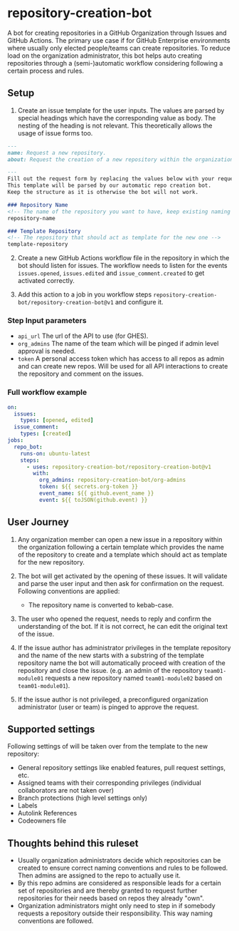 # repository-creation-bot

A bot for creating repositories in a GitHub Organization through Issues and GitHub Actions. The primary use case if for GitHub Enterprise environments where usually only elected people/teams can create repositories. To reduce load on the organization administrator, this bot helps auto creating repositories through a (semi-)automatic workflow considering following a certain process and rules.

## Setup

1. Create an issue template for the user inputs. The values are parsed by special headings which have the corresponding value as body. The nesting of the heading is not relevant. This theoretically allows the usage of issue forms too.

```markdown
---
name: Request a new repository.
about: Request the creation of a new repository within the organization.

---
Fill out the request form by replacing the values below with your requested values. 
This template will be parsed by our automatic repo creation bot.
Keep the structure as it is otherwise the bot will not work.

### Repository Name
<!-- The name of the repository you want to have, keep existing naming conventions. -->
repository-name

### Template Repository
<!-- The repository that should act as template for the new one -->
template-repository
```

2. Create a new GitHub Actions workflow file in the repository in which the bot should listen for issues. The workflow needs to listen for the events `issues.opened`, `issues.edited` and `issue_comment.created` to get activated correctly.

3. Add this action to a job in you workflow steps `repository-creation-bot/repository-creation-bot@v1` and configure it. 

### Step Input parameters

* `api_url` The url of the API to use (for GHES).
* `org_admins` The name of the team which will be pinged if admin level approval is needed.
* `token` A personal access token which has access to all repos as admin and can create new repos. Will be used for all API interactions to create the repository and comment on the issues.

### Full workflow example

```yml
on:
  issues:
    types: [opened, edited]
  issue_comment:
    types: [created]
jobs: 
  repo_bot:
    runs-on: ubuntu-latest
    steps:
      - uses: repository-creation-bot/repository-creation-bot@v1
        with:
          org_admins: repository-creation-bot/org-admins
          token: ${{ secrets.org-token }}
          event_name: ${{ github.event_name }}
          event: ${{ toJSON(github.event) }}

```

## User Journey

1. Any organization member can open a new issue in a repository within the organization following a certain template which provides the name of the repository to create and a template which should act as template for the new repository. 
2. The bot will get activated by the opening of these issues. It will validate and parse the user input and then ask for confirmation on the request. Following conventions are applied: 

    * The repository name is converted to kebab-case.

3. The user who opened the request, needs to reply and confirm the understanding of the bot. If it is not correct, he can edit the original text of the issue.

4. If the issue author has administrator privileges in the template repository and the name of the new starts with a substring of the template repository name the bot will automatically proceed with creation of the repository and close the issue. (e.g. an admin of the repository `team01-module01` requests a new repository named `team01-module02` based on `team01-module01`). 

5. If the issue author is not privileged, a preconfigured organization administrator (user or team) is pinged to approve the request. 

## Supported settings
Following settings of will be taken over from the template to the new repository: 

* General repository settings like enabled features, pull request settings, etc. 
* Assigned teams with their corresponding privileges (individual collaborators are not taken over)
* Branch protections (high level settings only)
* Labels
* Autolink References
* Codeowners file

## Thoughts behind this ruleset

* Usually organization administrators decide which repositories can be created to ensure correct naming conventions and rules to be followed. Then admins are assigned to the repo to actually use it. 
* By this repo admins are considered as responsible leads for a certain set of repositories and are thereby granted to request further repositories for their needs based on repos they already "own". 
* Organization administrators might only need to step in if somebody requests a repository outside their responsibility. This way naming conventions are followed.